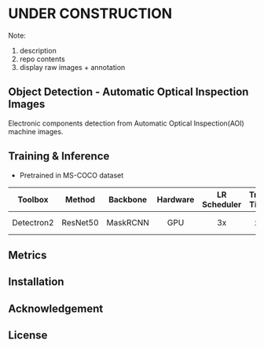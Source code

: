 # UNDER CONSTRUCTION
Note:
1) description
2) repo contents
3) display raw images + annotation


## Object Detection - Automatic Optical Inspection Images
Electronic components detection from Automatic Optical Inspection(AOI) machine images.

## Training & Inference 
* Pretrained in MS-COCO dataset 
 
|Toolbox|Method|Backbone|Hardware|LR Scheduler|Train Time|Train Memory|Inference Time|Box AP|Mask AP|OpenColab|
| :---: | :---: | :---: | :---: | :---: |  :---:  |  :---:  |  :---:  |  :---:  |  :---:  |  :---:  |
|Detectron2|ResNet50|MaskRCNN|GPU|3x|xx|xx|xx|xx/s|xx.xx|[![Open In Colab](https://colab.research.google.com/assets/colab-badge.svg)](https://colab.research.google.com/github/chho-work/AOI/blob/master/nb/AOI_Detectron2_MaskRCNN.ipynb) |


## Metrics

## Installation

## Acknowledgement

## License


